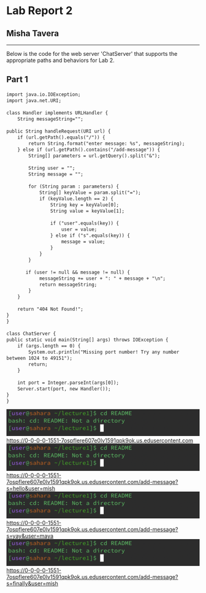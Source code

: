# Lab Report 2 
## Misha Tavera
---
Below is the code for the web server 'ChatServer' that supports the appropriate paths and behaviors for Lab 2. 
## Part 1

    import java.io.IOException;
    import java.net.URI;

    class Handler implements URLHandler {
        String messageString="";

    public String handleRequest(URI url) {
        if (url.getPath().equals("/")) {
            return String.format("enter message: %s", messageString);
        } else if (url.getPath().contains("/add-message")) {
            String[] parameters = url.getQuery().split("&");

            String user = "";
            String message = "";

            for (String param : parameters) {
                String[] keyValue = param.split("=");
                if (keyValue.length == 2) {
                    String key = keyValue[0];
                    String value = keyValue[1];

                    if ("user".equals(key)) {
                        user = value;
                    } else if ("s".equals(key)) {
                        message = value;
                    }
                }
            }

           if (user != null && message != null) {
                messageString += user + ": " + message + "\n";
                return messageString;
            }
        }

        return "404 Not Found!";
    }
    }

    class ChatServer {
    public static void main(String[] args) throws IOException {
        if (args.length == 0) {
            System.out.println("Missing port number! Try any number between 1024 to 49151");
            return;
        }

        int port = Integer.parseInt(args[0]);
        Server.start(port, new Handler());
    }
    }

![Image](cdpathfilee.png)
https://0-0-0-0-1551-7ospflere607e0lv1591qpk9ok.us.edusercontent.com
![Image](cdpathfilee.png)
https://0-0-0-0-1551-7ospflere607e0lv1591qpk9ok.us.edusercontent.com/add-message?s=hello&user=mish
![Image](cdpathfilee.png)
https://0-0-0-0-1551-7ospflere607e0lv1591qpk9ok.us.edusercontent.com/add-message?s=yay&user=maya
![Image](cdpathfilee.png)
https://0-0-0-0-1551-7ospflere607e0lv1591qpk9ok.us.edusercontent.com/add-message?s=finally&user=mish

